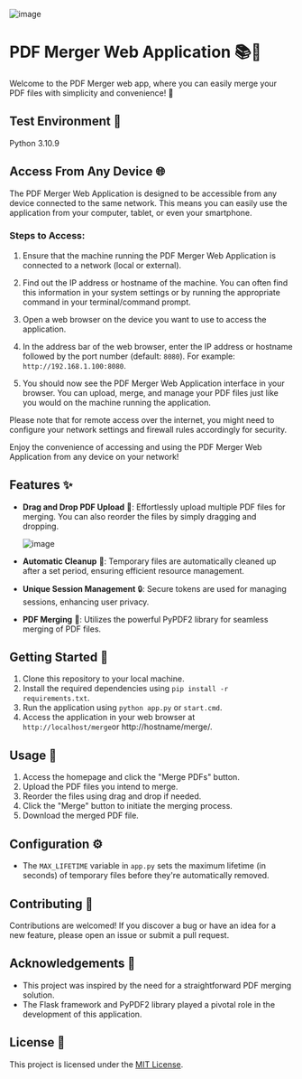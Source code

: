 ![image](https://github.com/lookmhen/combinepdf/assets/29670155/5ec102ca-9cf0-435b-92dd-6b6dc681698b)


# PDF Merger Web Application 📚🔗

Welcome to the PDF Merger web app, where you can easily merge your PDF files with simplicity and convenience! 🚀

## Test Environment 🧪
Python 3.10.9

## Access From Any Device 🌐

The PDF Merger Web Application is designed to be accessible from any device connected to the same network. This means you can easily use the application from your computer, tablet, or even your smartphone.

### Steps to Access:

1. Ensure that the machine running the PDF Merger Web Application is connected to a network (local or external).

2. Find out the IP address or hostname of the machine. You can often find this information in your system settings or by running the appropriate command in your terminal/command prompt.

3. Open a web browser on the device you want to use to access the application.

4. In the address bar of the web browser, enter the IP address or hostname followed by the port number (default: `8080`). For example: `http://192.168.1.100:8080`.

5. You should now see the PDF Merger Web Application interface in your browser. You can upload, merge, and manage your PDF files just like you would on the machine running the application.

Please note that for remote access over the internet, you might need to configure your network settings and firewall rules accordingly for security.

Enjoy the convenience of accessing and using the PDF Merger Web Application from any device on your network!


## Features ✨

- **Drag and Drop PDF Upload** 📂: Effortlessly upload multiple PDF files for merging. You can also reorder the files by simply dragging and dropping.
  
  ![image](https://github.com/lookmhen/combinepdf/assets/29670155/d60c912a-321d-4d50-8070-42204373f1a4)

- **Automatic Cleanup** 🧹: Temporary files are automatically cleaned up after a set period, ensuring efficient resource management.
- **Unique Session Management** 🔒: Secure tokens are used for managing sessions, enhancing user privacy.
- **PDF Merging** 📎: Utilizes the powerful PyPDF2 library for seamless merging of PDF files.

## Getting Started 🚀

1. Clone this repository to your local machine.
2. Install the required dependencies using `pip install -r requirements.txt`.
3. Run the application using `python app.py` or `start.cmd`.
4. Access the application in your web browser at `http://localhost/merge`or http://hostname/merge/.

## Usage 📝

1. Access the homepage and click the "Merge PDFs" button.
2. Upload the PDF files you intend to merge.
3. Reorder the files using drag and drop if needed.
4. Click the "Merge" button to initiate the merging process.
5. Download the merged PDF file.

## Configuration ⚙️

- The `MAX_LIFETIME` variable in `app.py` sets the maximum lifetime (in seconds) of temporary files before they're automatically removed.

## Contributing 🤝

Contributions are welcomed! If you discover a bug or have an idea for a new feature, please open an issue or submit a pull request.

## Acknowledgements 🙌

- This project was inspired by the need for a straightforward PDF merging solution.
- The Flask framework and PyPDF2 library played a pivotal role in the development of this application.

## License 📜

This project is licensed under the [MIT License](LICENSE).
